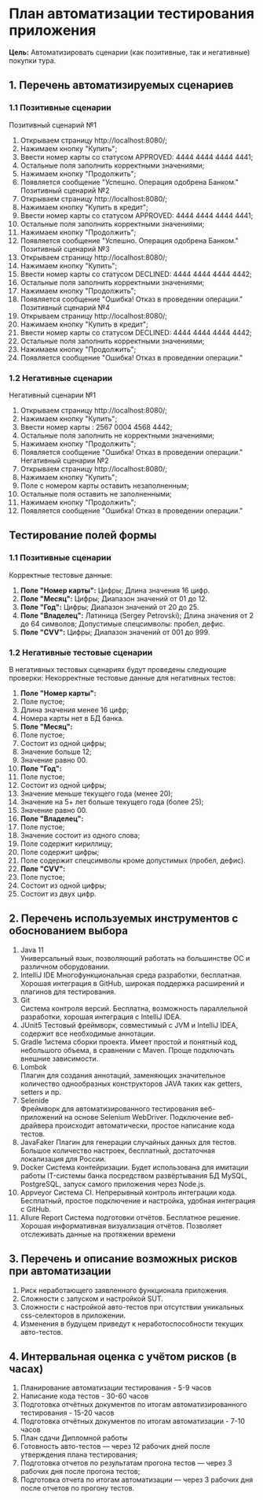 # План автоматизации тестирования приложения 
**Цель:** Автоматизировать сценарии (как позитивные, так и негативные) покупки тура.
## 1. Перечень автоматизируемых сценариев
### 1.1 Позитивные сценарии
Позитивный сценарий №1
 1. Открываем страницу http://localhost:8080/;
 1. Нажимаем кнопку "Купить";
 1. Ввести номер карты со статусом APPROVED: 4444 4444 4444 4441;
 1. Остальные поля заполнить корректными значениями;
 1. Нажимаем кнопку "Продолжить";
 1. Появляется сообщение "Успешно. Операция одобрена Банком."
Позитивный сценарий №2
 1. Открываем страницу http://localhost:8080/;
 1. Нажимаем кнопку "Купить в кредит";
 1. Ввести номер карты со статусом APPROVED: 4444 4444 4444 4441;
 1. Остальные поля заполнить корректными значениями;
 1. Нажимаем кнопку "Продолжить";
 1. Появляется сообщение "Успешно. Операция одобрена Банком."
Позитивный сценарий №3
 1. Открываем страницу http://localhost:8080/;
 1. Нажимаем кнопку "Купить";
 1. Ввести номер карты со статусом DECLINED: 4444 4444 4444 4442;
 1. Остальные поля заполнить корректными значениями;
 1. Нажимаем кнопку "Продолжить";
 1. Появляется сообщение "Ошибка!  Отказ в проведении операции."
Позитивный сценарий №4
 1. Открываем страницу http://localhost:8080/;
 1. Нажимаем кнопку "Купить в кредит";
 1. Ввести номер карты со статусом DECLINED: 4444 4444 4444 4442;
 1. Остальные поля заполнить корректными значениями;
 1. Нажимаем кнопку "Продолжить";
 1. Появляется сообщение "Ошибка! Отказ в проведении операции."
### 1.2 Негативные сценарии
Негативный сценарии №1
 1. Открываем страницу http://localhost:8080/;
 1. Нажимаем кнопку "Купить";
 1. Ввести номер карты : 2567 0004 4568 4442;
 1. Остальные поля заполнить не корректными значениями;
 1. Нажимаем кнопку "Продолжить";
 1. Появляется сообщение "Ошибка!  Отказ в проведении операции."
Негативный сценарии №2
 1. Открываем страницу http://localhost:8080/;
 1. Нажимаем кнопку "Купить";
 1. Поле с номером карты оставить незаполненным;
 1. Остальные поля оставить не заполненными;
 1. Нажимаем кнопку "Продолжить";
 1. Появляется сообщение "Ошибка!  Отказ в проведении операции."
 
## Тестирование полей формы
### 1.1 Позитивные сценарии
Корректные тестовые данные:
1. **Поле "Номер карты":**
     Цифры;
     Длина значения 16 цифр.
2. **Поле "Месяц":**
    Цифры;
    Диапазон значений от 01 до 12.
3. **Поле "Год":** 
    Цифры;
    Диапазон значений от 20 до 25.
4. **Поле "Владелец":**
    Латиница (Sergey Petrovski);
    Длина значения от 2 до 64 символов;
    Допустимые спецсимволы: пробел, дефис.  
5. **Поле "CVV":**
    Цифры;
    Диапазон значений от 001 до 999.
    
### 1.2 Негативные тестовые сценарии
В негативных тестовых сценариях будут проведены следующие проверки:
Некорректные тестовые данные для негативных тестов:
1. **Поле "Номер карты":**
  1. Поле пустое;
  1. Длина значения менее 16 цифр;
  1. Номера карты нет в БД банка.
2. **Поле "Месяц":**
  1. Поле пустое;
  1. Состоит из одной цифры;
  1. Значение больше 12;
  1. Значение равно 00.
3. **Поле "Год":**
  1. Поле пустое;
  1. Состоит из одной цифры;
  1. Значение меньше текущего года (менее 20);
  1. Значение на 5+ лет больше текущего года (более 25);
  1. Значение равно 00.
4. **Поле "Владелец":**
  1. Поле пустое;
  1. Значение состоит из одного слова;
  1. Поле содержит кириллицу;
  1. Поле содержит цифры;
  1. Поле содержит спецсимволы кроме допустимых (пробел, дефис).
5. **Поле "CVV":**
  1. Поле пустое;
  1. Состоит из одной цифры;
  1. Состоит из двух цифр.
    
## 2. Перечень используемых инструментов с обоснованием выбора
1. Java 11  
Универсальный язык, позволяющий работать на большинстве ОС и различном оборудовании.
1. IntelliJ IDE 
Многофункциональная среда разработки, бесплатная. Хорошая интеграция в GitHub, широкая поддержка расширений и плагинов для тестирования.
1. Git  
Система контроля версий. Бесплатна, возможность параллельной разработки, хорошая интеграция с IntelliJ IDEA.
1. JUnit5 
Тестовый фреймворк, совместимый с JVM и IntelliJ IDEA, содержит все необходимые аннотации.
1. Gradle
1истема сборки проекта. Имеет простой и понятный код, небольшого объема, в сравнении с Maven. Проще подключать внешние зависимости.
1. Lombok  
Плагин для создания аннотаций, заменяющих значительное количество однообразных конструкторов JAVA таких как getters, setters и пр.
1. Selenide  
Фреймворк для автоматизированного тестирования веб-приложений на основе Selenium WebDriver. Подключение веб-драйвера происходит автоматически, простое написание кода тестов.
1. JavaFaker
Плагин для генерации случайных данных для тестов. Большое количество настроек, бесплатный, достаточная локализация для России.
1. Docker
Система контейризации. Будет использована для имитации работы IT-системы банка посредством развёртывания БД MySQL, PostgreSQL, запуск самого приложения через Node.js. 
1. Appveyor
Система CI. Непрерывный контроль интеграции кода. Бесплатный, простое подключение и настройка, удобная интеграция с GitHub.
1. Allure Report 
Система подготовки отчётов. Бесплатное решение. Хорошая информативная визуализация отчётов. Позволяет отслеживать данные на протяжении времени

## 3. Перечень и описание возможных рисков при автоматизации
1. Риск неработающего заявленного функционала приложения.
1. Сложности с запуском и настройкой SUT.
1. Сложности с настройкой авто-тестов при отсутствии уникальных css-селекторов в приложении.
1. Изменения в будущем приведут  к неработоспособности текущих авто-тестов.

## 4. Интервальная оценка с учётом рисков (в часах)
1. Планирование автоматизации тестирования - 5-9 часов
1. Написание кода тестов - 30-60 часов 
1. Подготовка отчётных документов по итогам автоматизированного тестирования - 15-20 часов
1. Подготовка отчётных документов по итогам автоматизации - 7-10 часов
1. План сдачи Дипломной работы
1. Готовность авто-тестов — через 12 рабочих дней после утверждения плана тестирования;
1. Подготовка отчетов по результатам прогона тестов — через 3 рабочих дня после прогона тестов;
1. Подготовка отчета по итогам автоматизации — через 3 рабочих дня после отчетов по прогону тестов.

